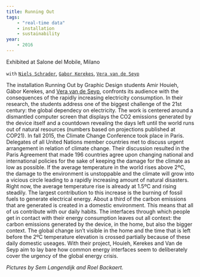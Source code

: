 ```yaml
---
title: Running Out
tags:
    - "real-time data"
    - installation
    - sustainability
year:
    - 2016
---
```

Exhibited at Salone del Mobile, Milano

`with` [`Niels Schrader`](http://www.minddesign.info/), [`Gabor Kerekes`](https://krks.info/), [`Vera van de Seyp`](http://veravandeseyp.com)

The installation Running Out by Graphic Design students Amir Houieh, Gábor Kerekes, and [Vera van de Seyp](http://veravandeseyp.com), confronts its audience with the consequences of the rapidly increasing electricity consumption. In their research, the students address one of the biggest challenge of the 21st century: the global dependecy on electricity.
The work is centered around a dismantled computer screen that displays the CO2 emissions generated by the device itself and a countdown revealing the days left until the world runs out of natural resources (numbers based on projections published at COP21).
In fall 2015, the Climate Change Conference took place in Paris. Delegates of all United Nations member countries met to discuss urgent arrangement in relation of climate change. Their discussion resulted in the Paris Agreement that made 196 countries agree upon changing national and international policies for the sake of keeping the damage for the climate as low as possible.
If the average temperature in the world rises above 2ºC, the damage to the environment is unstoppable and the climate will grow into a vicious circle leading to a rapidly increasing amount of natural disasters. Right now, the average temperature rise is already at 1.5ºC and rising steadily. The largest contribution to this increase is the burning of fossil fuels to generate electrical energy.
About a third of the carbon emissions that are generated is created in a domestic environment. This means that all of us contribute with our daily habits.
The interfaces through which people get in contact with their energy consumption leaves out all context: the carbon emissions generated by the device, in the home, but also the bigger context. The global change isn’t visible in the home and the time that is left before the 2ºC temperature elevation is crossed partially because of these daily domestic useages.
With their project, Houieh, Kerekes and Van de Seyp aim to lay bare how common energy interfaces seem to deliberately cover the urgency of the global energy crisis.

_Pictures by Sem Langendijk and Roel Backaert._


